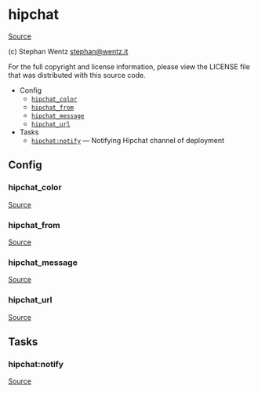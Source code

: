 <!-- DO NOT EDIT THIS FILE! -->
<!-- Instead edit contrib/hipchat.php -->
<!-- Then run bin/docgen -->

# hipchat

[Source](/contrib/hipchat.php)

(c) Stephan Wentz <stephan@wentz.it>

For the full copyright and license information, please view the LICENSE
file that was distributed with this source code.


* Config
  * [`hipchat_color`](#hipchat_color)
  * [`hipchat_from`](#hipchat_from)
  * [`hipchat_message`](#hipchat_message)
  * [`hipchat_url`](#hipchat_url)
* Tasks
  * [`hipchat:notify`](#hipchat:notify) — Notifying Hipchat channel of deployment

## Config
### hipchat_color
[Source](/contrib/hipchat.php#L12)



### hipchat_from
[Source](/contrib/hipchat.php#L13)



### hipchat_message
[Source](/contrib/hipchat.php#L14)



### hipchat_url
[Source](/contrib/hipchat.php#L15)




## Tasks
### hipchat:notify
[Source](/contrib/hipchat.php#L18)



